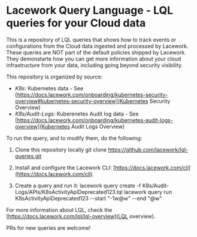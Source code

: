 # Lacework Query Language - LQL queries for your Cloud data

This is a repository of LQL queries that shows how to track events or configurations from the Cloud data ingested and processed by Lacework. These queries are NOT part of the default policies shipped by Lacework. They demonstarte how you can get more information about your cloud infrastructure from your data, including going beyond security visibility.

This repository is organized by source:

- *K8s*: Kubernetes data - See [https://docs.lacework.com/onboarding/kubernetes-security-overview#kubernetes-security-overview](Kubernetes Security Overview)
- *K8s/Audit-Logs*: Kuberenetes Audit log data - See [https://docs.lacework.com/onboarding/kubernetes-audit-logs-overview](Kubernetes Audit Logs Overview)


To run the query, and to modify them, do the following:

1. Clone this repository locally
    git clone https://github.com/lacework/lql-queries.git

2. Install and configure the Lacework CLI:  [https://docs.lacework.com/cli](https://docs.lacework.com/cli)

3. Create a query and run it:
    lacework query create -f K8s/Audit-Logs/APIs/K8sActivityApiDeprecated123.lql
    lacework query run K8sActivityApiDeprecated123 --start "-1w@w" --end "@w"

For more information about LQL, check the [https://docs.lacework.com/lql/lql-overview](LQL overview).

PRs for new queries are welcome!